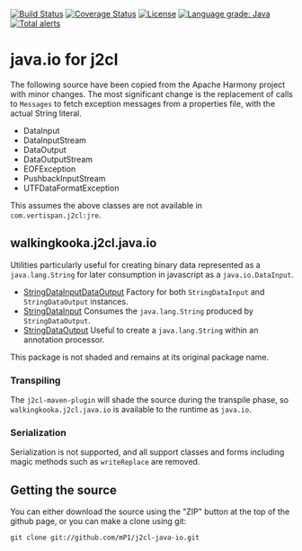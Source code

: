 [![Build Status](https://travis-ci.com/mP1/j2cl-java-io.svg?branch=master)](https://travis-ci.com/mP1/j2cl-java-io.svg?branch=master)
[![Coverage Status](https://coveralls.io/repos/github/mP1/j2cl-java-io/badge.svg?branch=master)](https://coveralls.io/github/mP1/j2cl-java-io?branch=master)
[![License](https://img.shields.io/badge/License-Apache%202.0-blue.svg)](https://opensource.org/licenses/Apache-2.0)
[![Language grade: Java](https://img.shields.io/lgtm/grade/java/g/mP1/j2cl-java-io.svg?logo=lgtm&logoWidth=18)](https://lgtm.com/projects/g/mP1/j2cl-java-io/context:java)
[![Total alerts](https://img.shields.io/lgtm/alerts/g/mP1/j2cl-java-io.svg?logo=lgtm&logoWidth=18)](https://lgtm.com/projects/g/mP1/j2cl-java-io/alerts/)



# java.io for j2cl

The following source have been copied from the Apache Harmony project with minor changes. The most significant change
is the replacement of calls to `Messages` to fetch exception messages from a properties file, with the actual String literal.

- DataInput
- DataInputStream
- DataOutput
- DataOutputStream
- EOFException
- PushbackInputStream
- UTFDataFormatException

This assumes the above classes are not available in `com.vertispan.j2cl:jre`.



## walkingkooka.j2cl.java.io

Utilities particularly useful for creating binary data represented as a `java.lang.String` for later consumption in javascript as a `java.io.DataInput`.

- [StringDataInputDataOutput](https://github.com/mP1/j2cl-java-io/blob/master/src/main/java/walkingkooka/j2cl/java/io/string/StringDataInputDataOutput.java) Factory for both `StringDataInput` and `StringDataOutput` instances.
- [StringDataInput](https://github.com/mP1/j2cl-java-io/blob/master/src/main/java/walkingkooka/j2cl/java/io/string/StringDataInput.java) Consumes the `java.lang.String` produced by `StringDataOutput`.
- [StringDataOutput](https://github.com/mP1/j2cl-java-io/blob/master/src/main/java/walkingkooka/j2cl/java/io/string/StringDataOutput.java) Useful to create a `java.lang.String` within an annotation processor.

This package is not shaded and remains at its original package name.



### Transpiling

The `j2cl-maven-plugin` will shade the source during the transpile phase, so `walkingkooka.j2cl.java.io`
is available to the runtime as `java.io`. 



### Serialization

Serialization is not supported, and all support classes and forms including magic methods such as `writeReplace` are removed.



## Getting the source

You can either download the source using the "ZIP" button at the top
of the github page, or you can make a clone using git:

```
git clone git://github.com/mP1/j2cl-java-io.git
```
